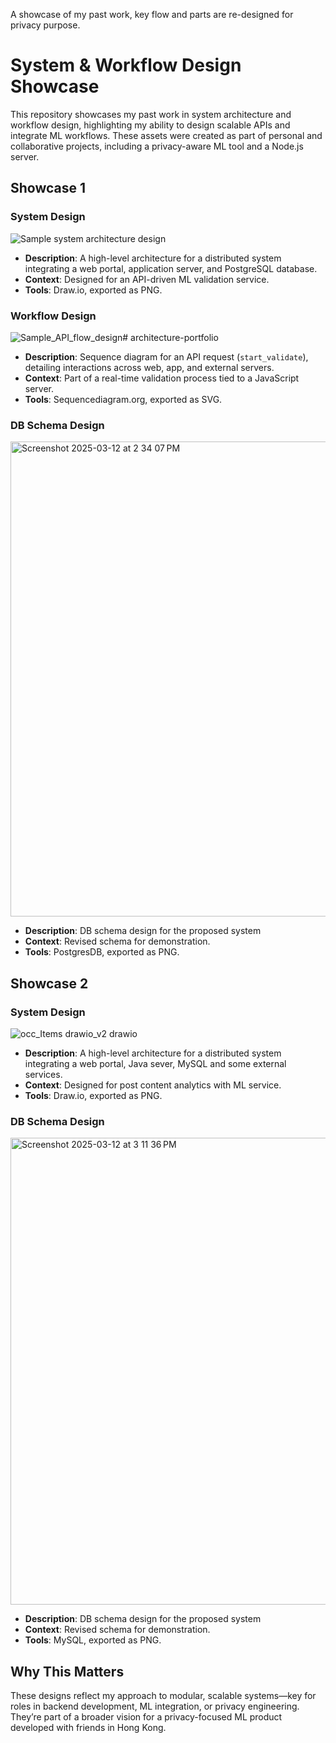 A showcase of my past work, key flow and parts are re-designed for privacy purpose. 

# System & Workflow Design Showcase

This repository showcases my past work in system architecture and workflow design, highlighting my ability to design scalable APIs and integrate ML workflows. These assets were created as part of personal and collaborative projects, including a privacy-aware ML tool and a Node.js server.

## Showcase 1

### System Design
![Sample system architecture design](https://github.com/user-attachments/assets/166e1e5b-e855-461b-9acc-ff057eb56270)

- **Description**: A high-level architecture for a distributed system integrating a web portal, application server, and PostgreSQL database.
- **Context**: Designed for an API-driven ML validation service.
- **Tools**: Draw.io, exported as PNG.

### Workflow Design
![Sample_API_flow_design](https://github.com/user-attachments/assets/9a42dd7b-d188-4f12-9b83-e0020960a071)# architecture-portfolio

- **Description**: Sequence diagram for an API request (`start_validate`), detailing interactions across web, app, and external servers.
- **Context**: Part of a real-time validation process tied to a JavaScript server.
- **Tools**: Sequencediagram.org, exported as SVG.

### DB Schema Design
<img width="760" alt="Screenshot 2025-03-12 at 2 34 07 PM" src="https://github.com/user-attachments/assets/4235db8e-4bfa-44f6-a414-55d414e66fdb" />

- **Description**: DB schema design for the proposed system
- **Context**: Revised schema for demonstration.
- **Tools**: PostgresDB, exported as PNG.

## Showcase 2

### System Design
![occ_Items drawio_v2 drawio](https://github.com/user-attachments/assets/9a897229-2850-4f96-8076-83ff2cf84709)

- **Description**: A high-level architecture for a distributed system integrating a web portal, Java sever, MySQL and some external services.
- **Context**: Designed for post content analytics with ML service.
- **Tools**: Draw.io, exported as PNG.

### DB Schema Design
<img width="747" alt="Screenshot 2025-03-12 at 3 11 36 PM" src="https://github.com/user-attachments/assets/1e244806-6446-473d-9016-e933a322f8ac" />

- **Description**: DB schema design for the proposed system
- **Context**: Revised schema for demonstration.
- **Tools**: MySQL, exported as PNG.

## Why This Matters
These designs reflect my approach to modular, scalable systems—key for roles in backend development, ML integration, or privacy engineering. They’re part of a broader vision for a privacy-focused ML product developed with friends in Hong Kong.
